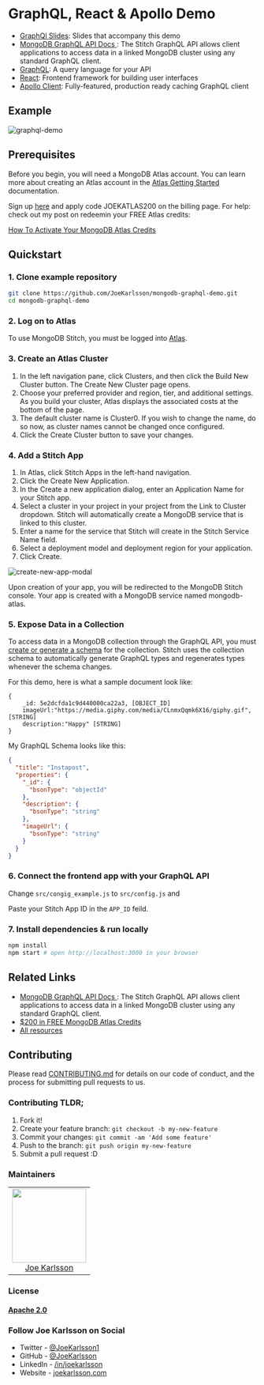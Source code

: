 # GraphQL, React & Apollo Demo

- [GraphQl Slides](https://speakerdeck.com/joekarlsson/getting-started-with-graphql-and-atlas-mongodb-local-sf-2020): Slides that accompany this demo
- [MongoDB GraphQL API Docs ](https://docs.mongodb.com/stitch/graphql): The Stitch GraphQL API allows client applications to access data in a linked MongoDB cluster using any standard GraphQL client.
- [GraphQL](https://graphql.org/): A query language for your API
- [React](https://facebook.github.io/react/): Frontend framework for building user interfaces
- [Apollo Client](https://github.com/apollographql/apollo-client): Fully-featured, production ready caching GraphQL client

## Example

![graphql-demo](https://user-images.githubusercontent.com/4650739/46759321-bcd37180-cc94-11e8-974e-b8d464a39b67.gif)

## Prerequisites

Before you begin, you will need a MongoDB Atlas account. You can learn more about creating an Atlas account in the [Atlas Getting Started](https://docs.atlas.mongodb.com/getting-started/) documentation.

Sign up [here](https://cloud.mongodb.com) and apply code JOEKATLAS200 on the billing page. For help: check out my post on redeemin your FREE Atlas credits:

[How To Activate Your MongoDB Atlas Credits](https://www.joekarlsson.com/2019/12/how-to-activate-your-mongodb-atlas-credits/)

## Quickstart

### 1. Clone example repository

```sh
git clone https://github.com/JoeKarlsson/mongodb-graphql-demo.git
cd mongodb-graphql-demo
```

### 2. Log on to Atlas

To use MongoDB Stitch, you must be logged into [Atlas](https://cloud.mongodb.com).

### 3. Create an Atlas Cluster

1. In the left navigation pane, click Clusters, and then click the Build New Cluster button. The Create New Cluster page opens.
2. Choose your preferred provider and region, tier, and additional settings. As you build your cluster, Atlas displays the associated costs at the bottom of the page.
3. The default cluster name is Cluster0. If you wish to change the name, do so now, as cluster names cannot be changed once configured.
4. Click the Create Cluster button to save your changes.

### 4. Add a Stitch App

1. In Atlas, click Stitch Apps in the left-hand navigation.
2. Click the Create New Application.
3. In the Create a new application dialog, enter an Application Name for your Stitch app.
4. Select a cluster in your project in your project from the Link to Cluster dropdown. Stitch will automatically create a MongoDB service that is linked to this cluster.
5. Enter a name for the service that Stitch will create in the Stitch Service Name field.
6. Select a deployment model and deployment region for your application.
7. Click Create.

![create-new-app-modal](https://user-images.githubusercontent.com/4650739/72307115-e3721c00-363e-11ea-8638-76098cd01808.png)

Upon creation of your app, you will be redirected to the MongoDB Stitch console. Your app is created with a MongoDB service named mongodb-atlas.

### 5. Expose Data in a Collection

To access data in a MongoDB collection through the GraphQL API, you must [create or generate a schema](https://docs.mongodb.com/stitch/graphql/expose-data/) for the collection. Stitch uses the collection schema to automatically generate GraphQL types and regenerates types whenever the schema changes.

For this demo, here is what a sample document look like:

```
{
    _id: 5e2dcfda1c9d440000ca22a3, [OBJECT_ID]
    imageUrl:"https://media.giphy.com/media/CLnmxQqmk6X16/giphy.gif", [STRING]
    description:"Happy" [STRING]
}
```

My GraphQL Schema looks like this:

``` JSON
{
  "title": "Instapost",
  "properties": {
    "_id": {
      "bsonType": "objectId"
    },
    "description": {
      "bsonType": "string"
    },
    "imageUrl": {
      "bsonType": "string"
    }
  }
}
```

### 6. Connect the frontend app with your GraphQL API

Change `src/congig_example.js` to `src/config.js` and

Paste your Stitch App ID in the `APP_ID` feild.

### 7. Install dependencies & run locally

```sh
npm install
npm start # open http://localhost:3000 in your browser
```

## Related Links

- [MongoDB GraphQL API Docs ](https://docs.mongodb.com/stitch/graphql): The Stitch GraphQL API allows client applications to access data in a linked MongoDB cluster using any standard GraphQL client.
- [\$200 in FREE MongoDB Atlas Credits](https://www.joekarlsson.com/2019/12/how-to-activate-your-mongodb-atlas-credits/)
- [All resources](https://www.joekarlsson.com/2020/01/getting-started-with-graphql-and-atlas/)

## Contributing

Please read [CONTRIBUTING.md](https://github.com/JoeKarlsson/mongodb-graphql-demo/blob/master/CONTRIBUTING.md) for details on our code of conduct, and the process for submitting pull requests to us.

### Contributing TLDR;

1. Fork it!
2. Create your feature branch: `git checkout -b my-new-feature`
3. Commit your changes: `git commit -am 'Add some feature'`
4. Push to the branch: `git push origin my-new-feature`
5. Submit a pull request :D

### Maintainers

<table>
  <tbody>
    <tr>
      <td align="center">
        <img width="150 height="150"
        src="https://avatars.githubusercontent.com/JoeKarlsson?v=3">
        <br />
        <a href="https://github.com/JoeKarlsson">Joe Karlsson</a>
      </td>
    <tr>
  <tbody>
</table>

### License

#### [Apache 2.0](./LICENSE)

### Follow Joe Karlsson on Social

- Twitter - [@JoeKarlsson1](https://twitter.com/JoeKarlsson1)
- GitHub - [@JoeKarlsson](https://github.com/joekarlsson/)
- LinkedIn - [/in/joekarlsson](https://www.linkedin.com/in/joekarlsson/)
- Website - [joekarlsson.com](https://www.joekarlsson.com/)
